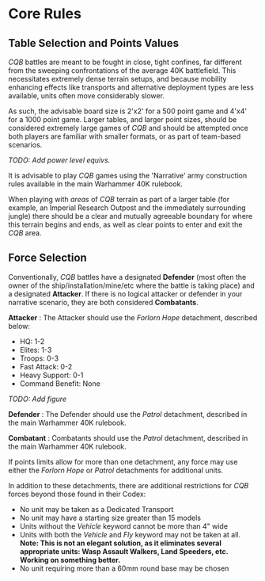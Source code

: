 # Core Rules #

## Table Selection and Points Values ##

*CQB* battles are meant to be fought in close, tight confines, far different from the sweeping confrontations of the average 40K battlefield. This necessitates extremely dense terrain setups, and because mobility enhancing effects like transports and alternative deployment types are less available, units often move considerably slower.

As such, the advisable board size is 2'x2' for a 500 point game and 4'x4' for a 1000 point game. Larger tables, and larger point sizes, should be considered extremely large games of *CQB* and should be attempted once both players are familiar with smaller formats, or as part of team-based scenarios.

*TODO: Add power level equivs.*

It is advisable to play *CQB* games using the 'Narrative' army construction rules available in the main Warhammer 40K rulebook.

When playing with *areas* of *CQB* terrain as part of a larger table (for example, an Imperial Research Outpost and the immediately surrounding jungle) there should be a clear and mutually agreeable boundary for where this terrain begins and ends, as well as clear points to enter and exit the *CQB* area.

## Force Selection ##

Conventionally, *CQB* battles have a designated **Defender** (most often the owner of the ship/installation/mine/etc where the battle is taking place) and a designated **Attacker**. If there is no logical attacker or defender in your narrative scenario, they are both considered **Combatants**.

**Attacker** : The Attacker should use the *Forlorn Hope* detachment, described below:
* HQ: 1-2
* Elites: 1-3
* Troops: 0-3
* Fast Attack: 0-2
* Heavy Support: 0-1
* Command Benefit: None

*TODO: Add figure*

**Defender** : The Defender should use the *Patrol* detachment, described in the main Warhammer 40K rulebook.

**Combatant** : Combatants should use the *Patrol* detachment, described in the main Warhammer 40K rulebook.

If points limits allow for more than one detachment, any force may use either the *Forlorn Hope* or *Patrol* detachments for additional units.

In addition to these detachments, there are additional restrictions for *CQB* forces beyond those found in their Codex:
* No unit may be taken as a Dedicated Transport
* No unit may have a starting size greater than 15 models
* Units without the *Vehicle* keyword cannot be more than 4" wide
* Units with both the *Vehicle* and *Fly* keyword may not be taken at all. **Note: This is not an elegant solution, as it eliminates several appropriate units: Wasp Assault Walkers, Land Speeders, etc. Working on something better.**
* No unit requiring more than a 60mm round base may be chosen